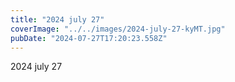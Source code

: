 ```yaml
---
title: "2024 july 27"
coverImage: "../../images/2024-july-27-kyMT.jpg"
pubDate: "2024-07-27T17:20:23.558Z"
---
```


2024 july 27
